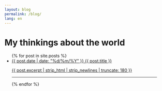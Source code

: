 ```yaml
---
layout: blog
permalink: /blog/
lang: en
---
```


# My thinkings about the world

<ul class="blog-posts">
{% for post in site.posts  %}
	<li>
		<a href="{{ site.url | prepend: site.baseurl }}{{ post.url }}">
			<span class="date">{{ post.date | date: "%d/%m/%Y" }}</span>
			{{ post.title }}
			<p>{{ post.excerpt | strip_html | strip_newlines | truncate: 180 }}</p>
		</a>
        <hr />
	</li>
{% endfor %}
</ul>